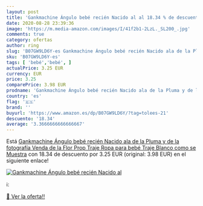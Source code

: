 ```yaml
---
layout: post
title: 'Gankmachine Ángulo bebé recién Nacido al al 18.34 % de descuento'
date: 2020-08-28 23:39:36
image: 'https://m.media-amazon.com/images/I/41f2b1-2LzL._SL200_.jpg'
comments: true
category: ofertas
author: ring
slug: 'B07GW9LD6Y-es Gankmachine Ángulo bebé recién Nacido ala de la Pluma y de...'
sku: 'B07GW9LD6Y-es'
tags: [ 'bebé','bebé', ]
actualPrice: 3.25 EUR
currency: EUR
price: 3.25
comparePrice: 3.98 EUR
prodname: 'Gankmachine Ángulo bebé recién Nacido ala de la Pluma y de la fotografía Venda de la Flor Prop Traje Ropa para bebé Traje Blanco como se Muestra'
country: 'es'
flag: '🇪🇸'
brand: ''
buyurl: 'https://www.amazon.es/dp/B07GW9LD6Y/?tag=tolees-21'
descuento: '18.34'
average: '3.3666666666666667'
---
```


Está [Gankmachine Ángulo bebé recién Nacido ala de la Pluma y de la fotografía Venda de la Flor Prop Traje Ropa para bebé Traje Blanco como se Muestra](https://www.amazon.es/dp/B07GW9LD6Y/?tag=tolees-21) con 18.34 de descuento por 3.25 EUR (original: 3.98 EUR) en el siguiente enlace!

[![Gankmachine Ángulo bebé recién Nacido al](https://m.media-amazon.com/images/I/41f2b1-2LzL._SL200_.jpg)](https://www.amazon.es/dp/B07GW9LD6Y/?tag=tolees-21)

ℹ️:


[🛒 Ver la oferta!!](https://www.amazon.es/dp/B07GW9LD6Y/?tag=tolees-21)
